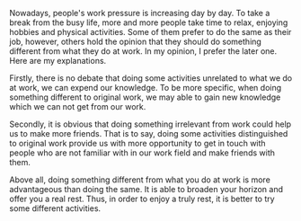 Nowadays, people's work pressure is increasing day by day. To take a break from the busy life, more and more people take time to relax, enjoying hobbies and physical activities. Some of them prefer to do the same as their job, however, others hold the opinion that they should do something different from what they do at work. In my opinion, I prefer the later one. Here are my explanations.

Firstly, there is no debate that doing some activities unrelated to what we do at work, we can expend our knowledge. To be more specific, when doing something different to original work, we may able to gain new knowledge which we can not get from our work. 

Secondly, it is obvious that doing something irrelevant from work could help us to make more friends. That is to say, doing some activities distinguished to original work provide us with more opportunity to get in touch with people who are not familiar with in our work field and make friends with them.

Above all, doing something different from what you do at work is more advantageous than doing the same. It is able to broaden your horizon and offer you a real rest. Thus, in order to enjoy a truly rest, it is better to try some different activities.